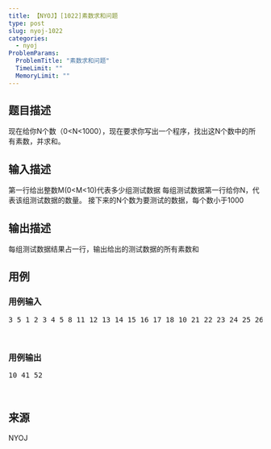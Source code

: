 ```yaml
---
title: 【NYOJ】[1022]素数求和问题
type: post
slug: nyoj-1022
categories:
  - nyoj
ProblemParams:
  ProblemTitle: "素数求和问题"
  TimeLimit: ""
  MemoryLimit: ""
---
```


## 题目描述

现在给你N个数（0<N<1000），现在要求你写出一个程序，找出这N个数中的所有素数，并求和。

## 输入描述

第一行给出整数M(0<M<10)代表多少组测试数据 每组测试数据第一行给你N，代表该组测试数据的数量。 接下来的N个数为要测试的数据，每个数小于1000

## 输出描述

每组测试数据结果占一行，输出给出的测试数据的所有素数和

## 用例

<h3>用例输入</h3><pre>3 5 1 2 3 4 5 8 11 12 13 14 15 16 17 18 10 21 22 23 24 25 26 27 28 29 30 </pre><br/><h3>用例输出</h3><pre>10 41 52 </pre><br/>

## 来源

NYOJ

